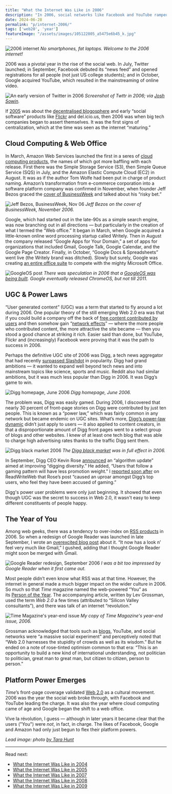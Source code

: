 ```yaml
---
title: "What the Internet Was Like in 2006"
description: "In 2006, social networks like Facebook and YouTube ramped up, Twitter was born, Amazon invented cloud computing, web geeks obsessed over RSS, and User Generated Content was king."
date: 2024-06-28
permalink: "p/internet-2006/"
tags: ['web20', 'year']
featureImage: "/assets/images/105122805_a5475e6b45_k.jpg"
---
```


![2006 internet](/assets/images/105122805_a5475e6b45_k.jpg)
*No smartphones, fat laptops. Welcome to the 2006 internet!*

2006 was a pivotal year in the rise of the social web. In July, Twitter launched; in September, Facebook debuted its “news feed” and opened registrations for all people (not just US college students); and in October, Google acquired YouTube, which resulted in the mainstreaming of online video.

![An early version of Twitter in 2006](/assets/images/twttr_2006.jpeg)
*Screenshot of Twttr in 2006; via [Josh Sowin](https://twitter.com/joshsowin/status/1050790921128697856/photo/1).*

If [2005](/p/what-the-web-was-like-in-2005/) was about the [decentralised blogosphere](/p/2005-growth-of-web-20-and-rww/) and early “social software” products like [Flickr](/p/flickr-before-smartphones-and-instagram/) and del&#46;icio&#46;us, then 2006 was when big tech companies began to assert themselves. It was the first signs of centralization, which at the time was seen as the internet “maturing.”

## Cloud Computing &#38; Web Office

In March, Amazon Web Services launched the first in a seres of [cloud computing products](/p/018-birth-of-cloud-computing/), the names of which got more baffling with each release. First there was the Simple Storage Service (S3), then Simple Queue Service (SQS) in July, and the Amazon Elastic Compute Cloud (EC2) in August. It was as if the author Tom Wolfe had been put in charge of product naming. Amazon’s transformation from e-commerce corporation into a software platform company was confirmed in November, when founder Jeff Bezos graced the [cover of BusinessWeek](https://web.archive.org/web/20070101211233/http://www.businessweek.com/magazine/content/06_46/b4009001.htm) and talked about his “risky bet.”

![Jeff Bezos, BusinessWeek, Nov 06](/assets/images/bezos_businessweek_nov06.gif)
*Jeff Bezos on the cover of BusinessWeek, November 2006.*

Google, which had started out in the late-90s as a simple search engine, was now branching out in all directions — but particularly in the creation of what I termed the “Web office.” It began in March, when Google acquired a little-known online word processing startup called Writely. Then in August the company released “Google Apps for Your Domain,” a set of apps for organizations that included Gmail, Google Talk, Google Calendar, and the Google Page Creator. Finally, in October, “Google Docs & Spreadsheets” went live (the Writely brand was ditched). Slowly but surely, Google was creating [an entire office suite](/p/008-the-colors-of-web-20-party/) to compete with the mighty Microsoft Office.

![GoogleOS post](/assets/images/googleos_nov06c.png "GoogleOS post")
*There was speculation in 2006 that a [GoogleOS was being built](https://web.archive.org/web/20061214105139/http://www.readwriteweb.com/archives/googleos_what_to_expect.php). Google eventually released ChromeOS, but not till 2011.*

## UGC &#38; Power Laws

“User generated content” (UGC) was a term that started to fly around a lot during 2006. One popular theory of the still emerging Web 2.0 era was that if you could build a company off the back of [free content contributed by users](/p/the-first-web-20-conference-2004/) and then somehow gain “[network effects](/p/006-revving-up-2005-web-20-conference/)” — where the more people who contributed content, the more attractive the site became — then you stood a good chance at striking it rich. Easier said than done, but YouTube, Flickr and (increasingly) Facebook were proving that it was the path to success in 2006.

Perhaps the definitive UGC site of 2006 was Digg, a tech news aggregator that had recently [surpassed Slashdot](https://www.theguardian.com/technology/blog/2006/mar/20/diggovertakes) in popularity. Digg had grand ambitions — it wanted to expand well beyond tech news and into mainstream topics like science, sports and music. Reddit also had similar ambitions, but it was much less popular than Digg in 2006. It was Digg’s game to win.

![Digg homepage, June 2006](/assets/images/87da23ad-abcb-4eef-8f30-32df48607493_2096x1882.jpg "Digg homepage, June 2006")
*Digg homepage, June 2006.*

The problem was, Digg was easily gamed. During 2006, I discovered that nearly 30 percent of front-page stories on Digg were contributed by just ten people. This is known as a “power law,” which was fairly common in any network but became endemic on UGC sites. What’s more, [Digg’s power-law dynamic](/p/015-digg-power-laws-of-silicon-valley/) didn’t just apply to users — it also applied to content creators, in that a disproportionate amount of Digg front pages went to a select group of blogs and other websites. I knew of at least one tech blog that was able to charge high advertising rates thanks to the traffic Digg sent them.

![Digg black market 2006](/assets/images/usersubmitter_oct06.png)
*The [Digg black market](https://web.archive.org/web/20061017002923/http://www.readwriteweb.com/archives/digg_blackmarket.php) was in full effect in 2006.*

In September, Digg CEO Kevin Rose [announced](https://web.archive.org/web/20110718154904/http://diggtheblog.blogspot.com/2006/09/digg-friends.html) an “algorithm update” aimed at improving “digging diversity.” He added, “Users that follow a gaming pattern will have less promotion weight.” I [reported soon after](https://web.archive.org/web/20110812083757/http://www.readwriteweb.com/archives/digg_changes_quality_turmoil.php) on ReadWriteWeb that Rose’s post “caused an uproar amongst Digg’s top users, who feel they have been accused of gaming.”

Digg's power user problems were only just beginning. It showed that even though UGC was the secret to success in Web 2.0, it wasn't easy to keep different constituents of people happy.

## The Year of You

Among web geeks, there was a tendency to over-index on [RSS products](/p/009-richard-goes-to-yahoo/) in 2006. So when a redesign of Google Reader was launched in late September, I wrote an [overexcited blog post](https://web.archive.org/web/20070101025509/http://www.readwriteweb.com/archives/google_reader_redesign.php) about it. “It now has a look n’ feel very much like Gmail,” I gushed, adding that I thought Google Reader might soon be merged with Gmail. 

![Google Reader redesign, September 2006](/assets/images/google_reader_post_sep06.jpg)
*I was a bit too impressed by Google Reader when it first came out.*

Most people didn’t even know what RSS was at that time. However, the internet in general made a much bigger impact on the wider culture in 2006. So much so that *Time* magazine named the web-powered “You” as its [Person of the Year](https://web.archive.org/web/20061218205259/http://www.time.com/time/magazine/article/0%2C9171%2C1569514%2C00.html?aid=434&from=o&to=http://www.time.com/time/magazine/article/0,9171,1569514,00.html). The accompanying article, written by Lev Grossman, used the term *Web 2.0* a few times (attributed to “Silicon Valley consultants”), and there was talk of an internet “revolution.”

![Time Magazine's year-end issue](/assets/images/timemag_dec06.jpg)
*My copy of Time Magazine's year-end issue, 2006.*

Grossman acknowledged that tools such as [blogs](/p/the-early-years-of-readwriteweb/), YouTube, and social networks were “a massive social experiment” and perceptively noted that “Web 2.0 harnesses the stupidity of crowds as well as its wisdom.” But he ended on a note of rose-tinted optimism common to that era: “This is an opportunity to build a new kind of international understanding, not politician to politician, great man to great man, but citizen to citizen, person to person.”

## Platform Power Emerges

*Time*’s front-page coverage validated [Web 2.0](/p/019-web20-summit-2006-lou-reed/) as a cultural movement. 2006 was the year the social web broke through, with Facebook and YouTube leading the charge. It was also the year where cloud computing came of age and Google began the shift to a web office. 

Vive la révolution, I guess — although in later years it became clear that the users ("You") were *not*, in fact, in charge. The likes of Facebook, Google and Amazon had only just begun to flex their platform powers.

*Lead image: photo [by Tara Hunt](https://www.flickr.com/photos/missrogue/105122805)*

* * *

Read next: 
* [What the Internet Was Like in 2004](/p/internet-2004/)
* [What the Internet Was Like in 2005](/p/what-the-web-was-like-in-2005/)
* [What the Internet Was Like in 2007](/p/internet-2007/)
* [What the Internet Was Like in 2008](/p/internet-2008/)
* [What the Internet Was Like in 2009](/p/internet-2009/)